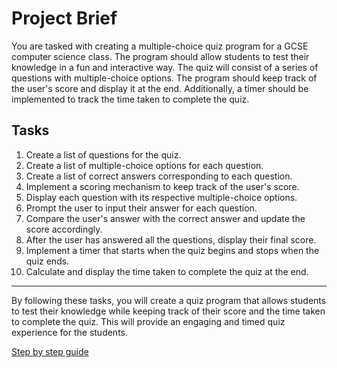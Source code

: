 # Project Brief

You are tasked with creating a multiple-choice quiz program for a GCSE computer science class. The program should allow students to test their knowledge in a fun and interactive way. The quiz will consist of a series of questions with multiple-choice options. The program should keep track of the user's score and display it at the end. Additionally, a timer should be implemented to track the time taken to complete the quiz.

## Tasks

1. Create a list of questions for the quiz.
2. Create a list of multiple-choice options for each question.
3. Create a list of correct answers corresponding to each question.
4. Implement a scoring mechanism to keep track of the user's score.
5. Display each question with its respective multiple-choice options.
6. Prompt the user to input their answer for each question.
7. Compare the user's answer with the correct answer and update the score accordingly.
8. After the user has answered all the questions, display their final score.
9. Implement a timer that starts when the quiz begins and stops when the quiz ends.
10. Calculate and display the time taken to complete the quiz at the end.

---

By following these tasks, you will create a quiz program that allows students to test their knowledge while keeping track of their score and the time taken to complete the quiz. This will provide an engaging and timed quiz experience for the students.

[Step by step guide](mcq-steps.md)
